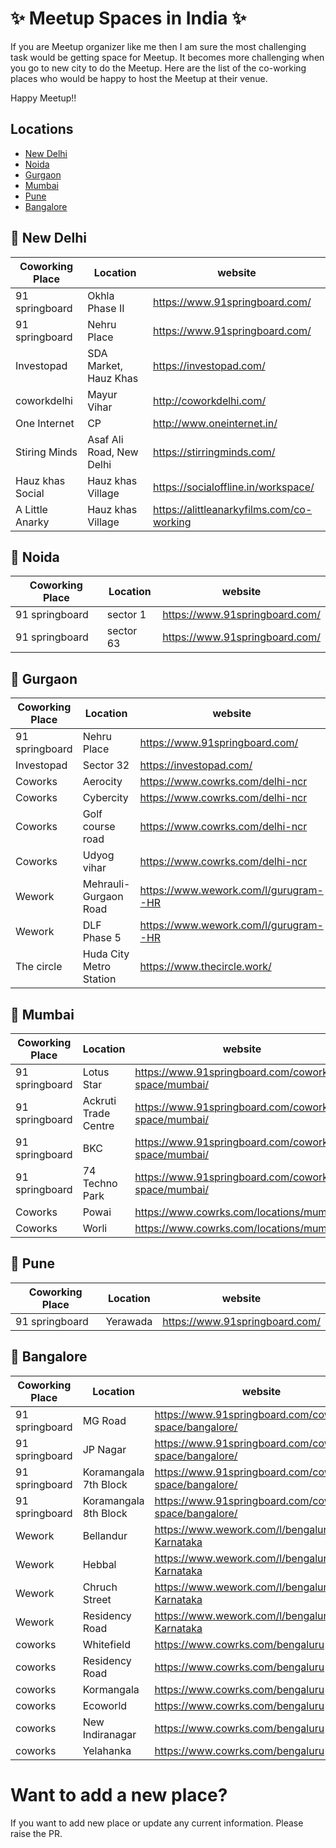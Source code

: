 # :sparkles: Meetup Spaces in India :sparkles:
If you are Meetup organizer like me then I am sure the most challenging task would be getting space for Meetup. It becomes more challenging when you go to new city to do the Meetup. Here are the list of the co-working places who would be happy to host the Meetup at their venue.

Happy Meetup!!

## Locations
- [New Delhi](#round_pushpin-new-delhi)
- [Noida](#round_pushpin-noida)
- [Gurgaon](#round_pushpin-gurgaon)
- [Mumbai](#round_pushpin-mumbai)
- [Pune](#round_pushpin-pune)
- [Bangalore](#round_pushpin-bangalore)



## :round_pushpin: New Delhi
| Coworking Place | Location |  website |
| ------ | ------ | ------ |
| 91 springboard | Okhla Phase II | https://www.91springboard.com/ |
| 91 springboard | Nehru Place | https://www.91springboard.com/|
| Investopad | SDA Market, Hauz Khas | https://investopad.com/ |
| coworkdelhi | Mayur Vihar | http://coworkdelhi.com/ | 
| One Internet | CP | http://www.oneinternet.in/ |
| Stiring Minds | Asaf Ali Road, New Delhi | https://stirringminds.com/ |
| Hauz khas Social | Hauz khas Village | https://socialoffline.in/workspace/ | 
| A Little Anarky | Hauz khas Village |  https://alittleanarkyfilms.com/co-working |


## :round_pushpin: Noida
| Coworking Place | Location |  website |
| ------ | ------ | ------ |
| 91 springboard | sector 1 | https://www.91springboard.com/ |
| 91 springboard | sector 63 | https://www.91springboard.com/ |


## :round_pushpin: Gurgaon
| Coworking Place | Location |  website |
| ------ | ------ | ------ |
| 91 springboard | Nehru Place | https://www.91springboard.com/|
| Investopad | Sector 32 | https://investopad.com/ |
| Coworks | Aerocity | https://www.cowrks.com/delhi-ncr |
| Coworks | Cybercity | https://www.cowrks.com/delhi-ncr |
| Coworks | Golf course road | https://www.cowrks.com/delhi-ncr |
| Coworks | Udyog vihar | https://www.cowrks.com/delhi-ncr |
| Wework | Mehrauli-Gurgaon Road | https://www.wework.com/l/gurugram--HR |
| Wework | DLF Phase 5 | https://www.wework.com/l/gurugram--HR |
| The circle | Huda City Metro Station | https://www.thecircle.work/ |


## :round_pushpin: Mumbai
| Coworking Place | Location |  website |
| ------ | ------ | ------ |
| 91 springboard | Lotus Star | https://www.91springboard.com/coworking-space/mumbai/ |
| 91 springboard | Ackruti Trade Centre | https://www.91springboard.com/coworking-space/mumbai/ |
| 91 springboard | BKC | https://www.91springboard.com/coworking-space/mumbai/ |
| 91 springboard | 74 Techno Park | https://www.91springboard.com/coworking-space/mumbai/ |
| Coworks | Powai | https://www.cowrks.com/locations/mumbai |
| Coworks | Worli | https://www.cowrks.com/locations/mumbai |


## :round_pushpin: Pune
| Coworking Place | Location |  website |
| ------ | ------ | ------ |
| 91 springboard | Yerawada | https://www.91springboard.com/ |


## :round_pushpin: Bangalore
| Coworking Place | Location |  website |
| ------ | ------ | ------ |
| 91 springboard | MG Road | https://www.91springboard.com/coworking-space/bangalore/ |
| 91 springboard | JP Nagar | https://www.91springboard.com/coworking-space/bangalore/ |
| 91 springboard | Koramangala 7th Block | https://www.91springboard.com/coworking-space/bangalore/ |
| 91 springboard | Koramangala 8th Block| https://www.91springboard.com/coworking-space/bangalore/ |
| Wework |  Bellandur |  https://www.wework.com/l/bengaluru--Karnataka |
| Wework |  Hebbal |  https://www.wework.com/l/bengaluru--Karnataka |
| Wework |  Chruch Street |  https://www.wework.com/l/bengaluru--Karnataka |
| Wework |  Residency Road |  https://www.wework.com/l/bengaluru--Karnataka |
| coworks | Whitefield | https://www.cowrks.com/bengaluru | 
| coworks | Residency Road | https://www.cowrks.com/bengaluru | 
| coworks | Kormangala | https://www.cowrks.com/bengaluru | 
| coworks | Ecoworld | https://www.cowrks.com/bengaluru | 
| coworks | New Indiranagar | https://www.cowrks.com/bengaluru | 
| coworks | Yelahanka | https://www.cowrks.com/bengaluru | 


# Want to add a new place?
If you want to add new place or update any current information. Please raise the PR.
